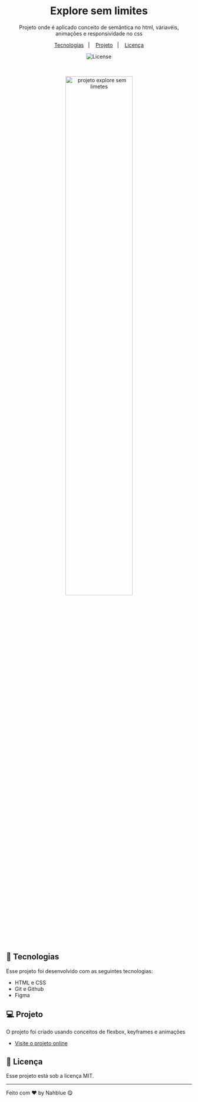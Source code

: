 <h1 align="center">Explore sem limites</h1>

<p align="center">
Projeto onde é aplicado conceito de semântica no html, váriavéis, animações e responsividade no css<br/>
</p>

<p align="center">
  <a href="#-tecnologias">Tecnologias</a>&nbsp;&nbsp;&nbsp;|&nbsp;&nbsp;&nbsp;
  <a href="#-projeto">Projeto</a>&nbsp;&nbsp;&nbsp;|&nbsp;&nbsp;&nbsp;
  <a href="#memo-licença">Licença</a>
</p>

<p align="center">
  <img alt="License" src="https://img.shields.io/static/v1?label=license&message=MIT&color=49AA26&labelColor=000000">
</p>

<br>

<p align="center">
  <img alt="projeto explore sem limetes" src="https://i.imgur.com/MrlGyxd.png" width="60%">
</p>

## 🚀 Tecnologias

Esse projeto foi desenvolvido com as seguintes tecnologias:

- HTML e CSS
- Git e Github
- Figma

## 💻 Projeto

O projeto foi criado usando conceitos de flexbox, keyframes e animações

- [Visite o projeto online](https://nahblue.github.io/explore-sem-limites/)

## :memo: Licença

Esse projeto está sob a licença MIT.

---

Feito com ♥ by Nahblue 😋
